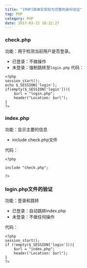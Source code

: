 ```yaml
---
title: "[PHP]简单实现较为完整的身份验证"
tag: PHP
category: PHP
date: 2017-03-15 18:22:27
---
```


### check.php

功能：用于检测当前用户是否登录。
- 已登录：不做操作
- 未登录：强制跳转至`login.php`
代码：
```
<?php
session_start();
echo $_SESSION['login'];
if(empty($_SESSION['login'])){
    $url = "login.php";
    header("Location: $url");
}
?>
```

### index.php
功能：显示主要的信息
- include check.php文件

代码：

```
<?php

include "check.php";

?>

```

### login.php文件的验证
功能：登录和跳转
- 已登录：自动跳转index.php
- 未登录：不做任何操作

代码：
```
<?php
session_start();
if (!empty($_SESSION['login'])){
    $url = "index.php";
    header("Location: $url");
}
?>
```
